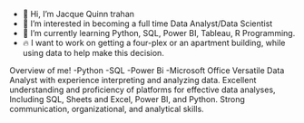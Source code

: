 - 👋 Hi, I’m Jacque Quinn trahan
- 👀 I’m interested in becoming a full time Data Analyst/Data Scientist
- 🌱 I’m currently learning Python, SQL, Power BI, Tableau, R Programming.
- :fire: I want to work on getting a four-plex or an apartment building, while using data to help make this decision.

Overview of me!
-Python 
-SQL
-Power Bi
-Microsoft Office
Versatile Data Analyst with experience interpreting and analyzing data. Excellent understanding and proficiency of platforms for effective data analyses, Including SQL, Sheets and Excel, Power BI, and Python. Strong communication, organizational, and analytical skills.


<!---
Jtrahan88/Jtrahan88 is a ✨ special ✨ repository because its `README.md` (this file) appears on your GitHub profile.
You can click the Preview link to take a look at your changes.
--->
